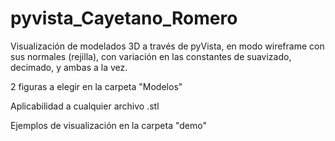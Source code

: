 # pyvista_Cayetano_Romero
Visualización de modelados 3D a través de pyVista, en modo wireframe con sus normales (rejilla), con variación en las constantes de suavizado, decimado, y ambas a la vez.

2 figuras a elegir en la carpeta "Modelos"

Aplicabilidad a cualquier archivo .stl

Ejemplos de visualización en la carpeta "demo"
